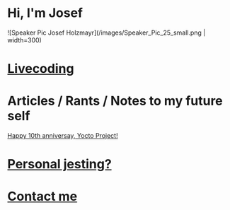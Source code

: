 # Hi, I'm Josef

![Speaker Pic Josef Holzmayr](/images/Speaker_Pic_25_small.png | width=300)


# [Livecoding](livecoding.md)

# Articles / Rants / Notes to my future self

[Happy 10th anniversay, Yocto Project!](articles/10th_anniversary.md)

# [Personal jesting?](personal.md)

# [Contact me](contact.md)